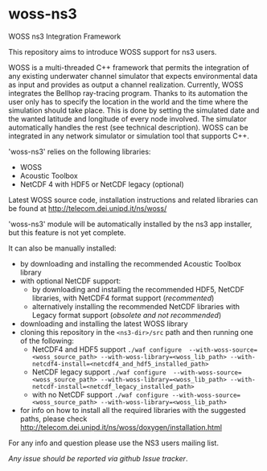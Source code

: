 # woss-ns3
WOSS ns3 Integration Framework

This repository aims to introduce WOSS support for ns3 users.

WOSS is a multi-threaded C++ framework that permits the integration of any existing underwater channel simulator that expects environmental data as input and provides as output a channel realization. 
Currently, WOSS integrates the Bellhop ray-tracing program. 
Thanks to its automation the user only has to specify the location in the world and the time where the simulation should take place. This is done by setting the simulated date and the wanted latitude and longitude of every node involved. The simulator automatically handles the rest (see technical description). 
WOSS can be integrated in any network simulator or simulation tool that supports C++.

'woss-ns3' relies on the following libraries:
- WOSS
- Acoustic Toolbox
- NetCDF 4 with HDF5 or NetCDF legacy (optional)

Latest WOSS source code, installation instructions and related libraries can be found at http://telecom.dei.unipd.it/ns/woss/

'woss-ns3' module will be automatically installed by the ns3 app installer, but this feature is not yet complete.

It can also be manually installed:
- by downloading and installing the recommended Acoustic Toolbox library
- with optional NetCDF support:
  - by downloading and installing the recommended HDF5, NetCDF libraries, with NetCDF4 format support (*recommented*)
  - alternatively installing the recommended NetCDF libraries with Legacy format support (*obsolete and not recommended*)
- downloading and installing the latest WOSS library
- cloning this repository in the `<ns3-dir>/src` path and then running one of the following:
  - NetCDF4 and HDF5 support `./waf configure 
--with-woss-source=<woss_source_path> --with-woss-library=<woss_lib_path> --with-netcdf4-install=<netcdf4_and_hdf5_installed_path>`
  - NetCDF legacy support `./waf configure 
--with-woss-source=<woss_source_path> --with-woss-library=<woss_lib_path> --with-netcdf-install=<netcdf_legacy_installed_path>`
  - with no NetCDF support `./waf configure --with-woss-source=<woss_source_path> --with-woss-library=<woss_lib_path>`
- for info on how to install all the required libraries with the suggested paths, please check http://telecom.dei.unipd.it/ns/woss/doxygen/installation.html

For any info and question please use the NS3 users mailing list.

*Any issue should be reported via github Issue tracker*.
